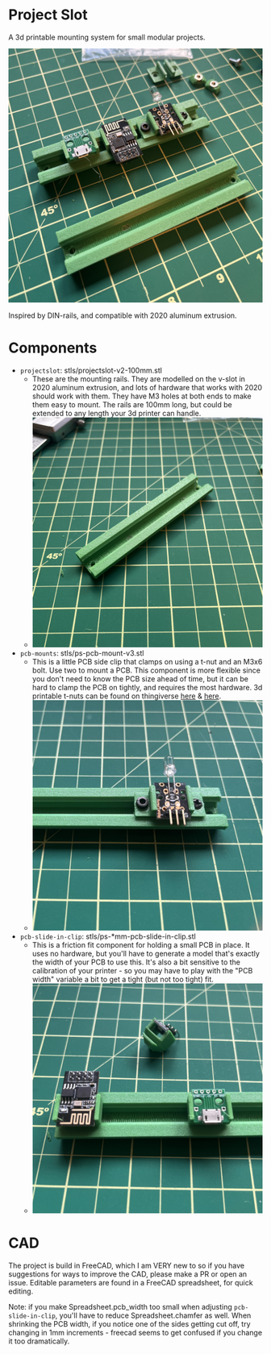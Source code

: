 # Project Slot

A 3d printable mounting system for small modular projects.

![photo of a full projectslot rail](images/projectslot-full.jpg)

Inspired by DIN-rails, and compatible with 2020 aluminum extrusion.

# Components

- `projectslot`: stls/projectslot-v2-100mm.stl
    - These are the mounting rails. They are modelled on the v-slot in 2020 aluminum extrusion, and lots of hardware that works with 2020 should work with them. They have M3 holes at both ends to make them easy to mount. The rails are 100mm long, but could be extended to any length your 3d printer can handle.
    - ![photo of projectslot](images/projectslot.jpg)
- `pcb-mounts`: stls/ps-pcb-mount-v3.stl
    - This is a little PCB side clip that clamps on using a t-nut and an M3x6 bolt. Use two to mount a PCB. This component is more flexible since you don't need to know the PCB size ahead of time, but it can be hard to clamp the PCB on tightly, and requires the most hardware. 3d printable t-nuts can be found on thingiverse [here](https://www.thingiverse.com/thing:3050607) & [here](https://www.thingiverse.com/thing:1609323).
    - ![photo of pcb-mounts](images/pcb-mounts.jpg)
- `pcb-slide-in-clip`: stls/ps-*mm-pcb-slide-in-clip.stl
    - This is a friction fit component for holding a small PCB in place. It uses no hardware, but you'll have to generate a model that's exactly the width of your PCB to use this. It's also a bit sensitive to the calibration of your printer - so you may have to play with the "PCB width" variable a bit to get a tight (but not too tight) fit.
    - ![photo of pcb-slide-in-clip](images/pcb-slide-in-clip.jpg)

# CAD

The project is build in FreeCAD, which I am VERY new to so if you have suggestions for ways to improve the CAD, please make a PR or open an issue. Editable parameters are found in a FreeCAD spreadsheet, for quick editing.

Note: if you make Spreadsheet.pcb_width too small when adjusting `pcb-slide-in-clip`, you'll have to reduce Spreadsheet.chamfer as well. When shrinking the PCB width, if you notice one of the sides getting cut off, try changing in 1mm increments - freecad seems to get confused if you change it too dramatically.
